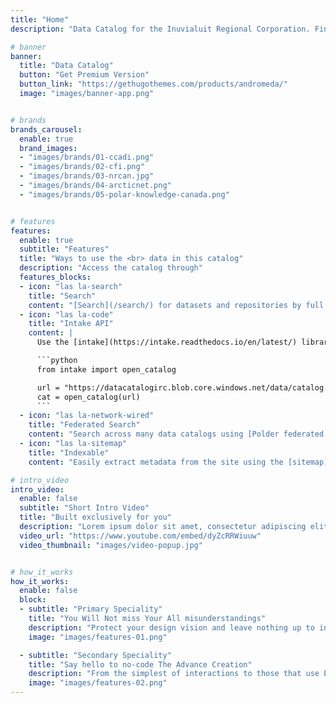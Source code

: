 ```yaml
---
title: "Home"
description: "Data Catalog for the Inuvialuit Regional Corporation. Find socioeconomic, environmental and physical sciences data about the Inuvialuit Settlement Region here."

# banner
banner:
  title: "Data Catalog"
  button: "Get Premium Version"
  button_link: "https://gethugothemes.com/products/andromeda/"
  image: "images/banner-app.png"


# brands
brands_carousel:
  enable: true
  brand_images:
  - "images/brands/01-ccadi.png"
  - "images/brands/02-cfi.png"
  - "images/brands/03-nrcan.jpg"
  - "images/brands/04-arcticnet.png"
  - "images/brands/05-polar-knowledge-canada.png"


# features
features:
  enable: true
  subtitle: "Features"
  title: "Ways to use the <br> data in this catalog"
  description: "Access the catalog through"
  features_blocks:
  - icon: "las la-search"
    title: "Search"
    content: "[Search](/search/) for datasets and repositories by full text search and keyword"
  - icon: "las la-code"
    title: "Intake API"
    content: |
      Use the [intake](https://intake.readthedocs.io/en/latest/) library to download data

      ```python
      from intake import open_catalog

      url = "https://datacatalogirc.blob.core.windows.net/data/catalog.yml"
      cat = open_catalog(url)
      ```
  - icon: "las la-network-wired"
    title: "Federated Search"
    content: "Search across many data catalogs using [Polder federated search](https://search.polder.info/)"
  - icon: "las la-sitemap"
    title: "Indexable"
    content: "Easily extract metadata from the site using the [sitemap](https://www.sitemaps.org/protocol.html) and embedded [Schema.org](https://schema.org) JSON-LD"

# intro_video
intro_video:   
  enable: false
  subtitle: "Short Intro Video"
  title: "Built exclusively for you"
  description: "Lorem ipsum dolor sit amet, consectetur adipiscing elit. Morbi egestas <br> Werat viverra id et aliquet. vulputate egestas sollicitudin."
  video_url: "https://www.youtube.com/embed/dyZcRRWiuuw"
  video_thumbnail: "images/video-popup.jpg"


# how_it_works
how_it_works:   
  enable: false
  block:
  - subtitle: "Primary Speciality"
    title: "You Will Not miss Your All misunderstandings"
    description: "Protect your design vision and leave nothing up to interpretation with interaction recipes. Quickly share and access all your team members interactions by using libraries, ensuring consistency throughout the."
    image: "images/features-01.png"

  - subtitle: "Secondary Speciality"
    title: "Say hello to no-code The Advance Creation"
    description: "From the simplest of interactions to those that use Excel-gradeing formulas, ProtoPie can handle them all. Make mind-blowing of New interactions everyday without ever having to write any new code."
    image: "images/features-02.png"
---
```

